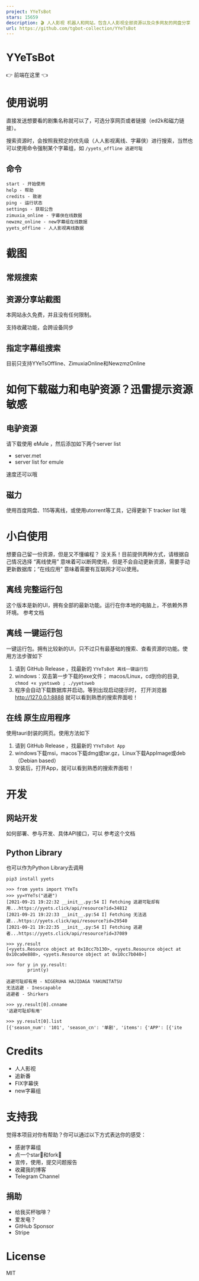 ```yaml
---
project: YYeTsBot
stars: 15659
description: 🎬 人人影视 机器人和网站，包含人人影视全部资源以及众多网友的网盘分享
url: https://github.com/tgbot-collection/YYeTsBot
---
```


YYeTsBot
========

👉 前端在这里 👈

使用说明
====

直接发送想要看的剧集名称就可以了，可选分享网页或者链接（ed2k和磁力链接）。

搜索资源时，会按照我预定的优先级（人人影视离线、字幕侠）进行搜索，当然也可以使用命令强制某个字幕组，如 `/yyets_offline 逃避可耻`

命令
--

```
start - 开始使用
help - 帮助
credits - 致谢
ping - 运行状态
settings - 获取公告
zimuxia_online - 字幕侠在线数据  
newzmz_online - new字幕组在线数据 
yyets_offline - 人人影视离线数据
```

截图
==

常规搜索
----

资源分享站截图
-------

本网站永久免费，并且没有任何限制。

支持收藏功能，会跨设备同步

指定字幕组搜索
-------

目前只支持YYeTsOffline、ZimuxiaOnline和NewzmzOnline

如何下载磁力和电驴资源？迅雷提示资源敏感
====================

电驴资源
----

请下载使用 eMule ，然后添加如下两个server list

-   server.met
-   server list for emule

速度还可以哦

磁力
--

使用百度网盘、115等离线，或使用utorrent等工具，记得更新下 tracker list 哦

小白使用
====

想要自己留一份资源，但是又不懂编程？ 没关系！目前提供两种方式，请根据自己情况选择 “离线使用” 意味着可以断网使用，但是不会自动更新资源，需要手动更新数据库；“在线应用” 意味着需要有互联网才可以使用。

离线 完整运行包
--------

这个版本是新的UI，拥有全部的最新功能。运行在你本地的电脑上，不依赖外界环境。 参考文档

离线 一键运行包
--------

一键运行包。拥有比较新的UI，只不过只有最基础的搜索、查看资源的功能。使用方法步骤如下

1.  请到 GitHub Release ，找最新的 `YYeTsBot 离线一键运行包`
2.  windows：双击第一步下载的exe文件； macos/Linux，cd到你的目录, `chmod +x yyetsweb ; ./yyetsweb`
3.  程序会自动下载数据库并启动。等到出现启动提示时， 打开浏览器 http://127.0.0.1:8888 就可以看到熟悉的搜索界面啦！

在线 原生应用程序
---------

使用tauri封装的网页。使用方法如下

1.  请到 GitHub Release ，找最新的 `YYeTsBot App`
2.  windows下载msi，macos下载dmg或tar.gz，Linux下载AppImage或deb（Debian based）
3.  安装后，打开App，就可以看到熟悉的搜索界面啦！

开发
==

网站开发
----

如何部署、参与开发、具体API接口，可以 参考这个文档

Python Library
--------------

也可以作为Python Library去调用

`pip3 install yyets`

```
>>> from yyets import YYeTs
>>> yy=YYeTs("逃避")
[2021-09-21 19:22:32 __init__.py:54 I] Fetching 逃避可耻却有用...https://yyets.click/api/resource?id=34812
[2021-09-21 19:22:33 __init__.py:54 I] Fetching 无法逃避...https://yyets.click/api/resource?id=29540
[2021-09-21 19:22:35 __init__.py:54 I] Fetching 逃避者...https://yyets.click/api/resource?id=37089

>>> yy.result
[<yyets.Resource object at 0x10cc7b130>, <yyets.Resource object at 0x10ca0e880>, <yyets.Resource object at 0x10cc7b040>]

>>> for y in yy.result:
        print(y)
    
逃避可耻却有用 - NIGERUHA HAJIDAGA YAKUNITATSU
无法逃避 - Inescapable
逃避者 - Shirkers

>>> yy.result[0].cnname
'逃避可耻却有用'

>>> yy.result[0].list
[{'season_num': '101', 'season_cn': '单剧', 'items': {'APP': [{'ite
```

Credits
=======

-   人人影视
-   追新番
-   FIX字幕侠
-   new字幕组

支持我
===

觉得本项目对你有帮助？你可以通过以下方式表达你的感受：

-   感谢字幕组
-   点一个star🌟和fork🍴
-   宣传，使用，提交问题报告
-   收藏我的博客
-   Telegram Channel

捐助
--

-   给我买杯咖啡？
-   爱发电？
-   GitHub Sponsor
-   Stripe

License
=======

MIT
